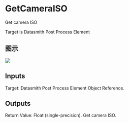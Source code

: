 # GetCameraISO

Get camera ISO

Target is Datasmith Post Process Element

## 图示

![]($-20221218-18365211.png)

## Inputs

Target: Datasmith Post Process Element Object Reference.  

## Outputs

Return Value: Float (single-precision). Get camera ISO.

